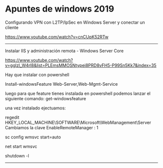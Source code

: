 # Apuntes de windows 2019

Configurando VPN con L2TP/IpSec en Windows Server y conectar un cliente

https://www.youtube.com/watch?v=cnCUpK52RTw

___

Instalar IIS y administración remota - Windows Server Core

https://www.youtube.com/watch?v=gglzI_W4rl8&list=PLEmsMMOSNtypei8PRD8vFH5-P99Sn5Kk7&index=35

Hay que instalar con powershell 

Install-windowsFeature Web-Server,Web-Mgmt-Service

luego para que feature tienes instalada en powershell podemos lanzar el siguiente comando:
get-windowsfeature

una vez instalado ejectuamos:

regedit
HKEY_LOCAL_MACHINE\SOFTWARE\Microsoft\WebManagement\Server\
Cambiamos la clave EnableRemoteManager : 1

sc config wmsvc start=auto

net start wmsvc

shutdown -l




___
